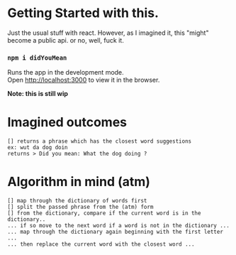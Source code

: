 # Getting Started with this.

Just the usual stuff with react. However, as I imagined it, this "might" become a public api. or no, well, fuck it.

### `npm i didYouMean`

Runs the app in the development mode.\
Open [http://localhost:3000](http://localhost:3000) to view it in the browser.

**Note: this is still wip**

# Imagined outcomes

```
[] returns a phrase which has the closest word suggestions
ex: wut da dog doin
returns > Did you mean: What the dog doing ?
```

# Algorithm in mind (atm)

```
[] map through the dictionary of words first
[] split the passed phrase from the (atm) form
[] from the dictionary, compare if the current word is in the dictionary..
... if so move to the next word if a word is not in the dictionary ...
... map through the dictionary again beginning with the first letter ...
... then replace the current word with the closest word ...
```
